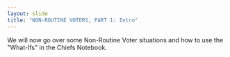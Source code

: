 ```yaml
---
layout: slide
title: "NON-ROUTINE VOTERS, PART 1: Intro"
---
```


We will now go over some Non-Routine Voter situations and how to use the "What-Ifs" in the Chiefs Notebook.